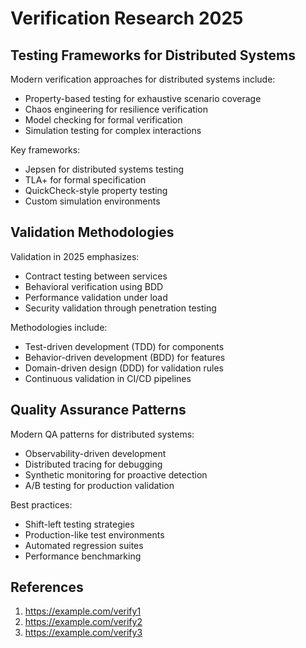 # Verification Research 2025

## Testing Frameworks for Distributed Systems

Modern verification approaches for distributed systems include:
- Property-based testing for exhaustive scenario coverage
- Chaos engineering for resilience verification
- Model checking for formal verification
- Simulation testing for complex interactions

Key frameworks:
- Jepsen for distributed systems testing
- TLA+ for formal specification
- QuickCheck-style property testing
- Custom simulation environments

## Validation Methodologies

Validation in 2025 emphasizes:
- Contract testing between services
- Behavioral verification using BDD
- Performance validation under load
- Security validation through penetration testing

Methodologies include:
- Test-driven development (TDD) for components
- Behavior-driven development (BDD) for features
- Domain-driven design (DDD) for validation rules
- Continuous validation in CI/CD pipelines

## Quality Assurance Patterns

Modern QA patterns for distributed systems:
- Observability-driven development
- Distributed tracing for debugging
- Synthetic monitoring for proactive detection
- A/B testing for production validation

Best practices:
- Shift-left testing strategies
- Production-like test environments
- Automated regression suites
- Performance benchmarking

## References

1. https://example.com/verify1
2. https://example.com/verify2
3. https://example.com/verify3